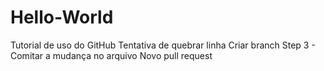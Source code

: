 # Hello-World
Tutorial de uso do GitHub
Tentativa de quebrar linha
Criar branch
Step 3 - Comitar a mudança no arquivo
Novo pull request
